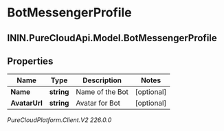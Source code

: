 # BotMessengerProfile

## ININ.PureCloudApi.Model.BotMessengerProfile

## Properties

|Name | Type | Description | Notes|
|------------ | ------------- | ------------- | -------------|
| **Name** | **string** | Name of the Bot | [optional] |
| **AvatarUrl** | **string** | Avatar for Bot | [optional] |



_PureCloudPlatform.Client.V2 226.0.0_
